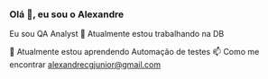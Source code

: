 ### Olá 👋, eu sou o Alexandre

Eu sou QA Analyst 
🔭 Atualmente estou trabalhando na DB

🌱 Atualmente estou aprendendo Automação de testes
📫 Como me encontrar alexandrecgjunior@gmail.com

<!--
**alexandrecgjr/alexandrecgjr** is a ✨ _special_ ✨ repository because its `README.md` (this file) appears on your GitHub profile.

Here are some ideas to get you started:

- 🔭 I’m currently working on ...
- 🌱 I’m currently learning ...
- 👯 I’m looking to collaborate on ...
- 🤔 I’m looking for help with ...
- 💬 Ask me about ...
- 📫 How to reach me: ...
- 😄 Pronouns: ...
- ⚡ Fun fact: ...
-->
